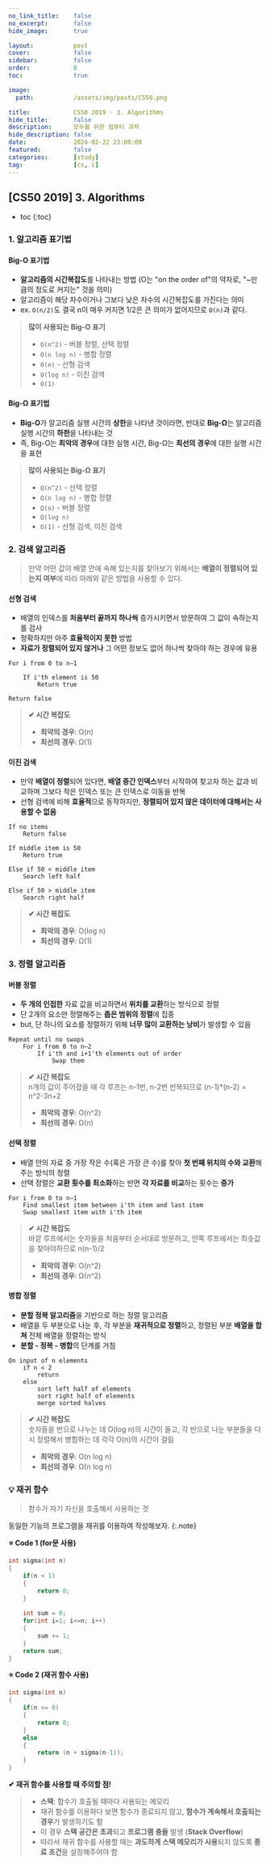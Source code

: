 ```yaml
---
no_link_title:    false
no_excerpt:       false
hide_image:       true

layout:           post
cover:            false
sidebar:          false
order:            0      
toc:              true

image:
  path:           /assets/img/posts/CS50.png

title:            CS50 2019 - 3. Algorithms
hide_title:       false
description:      모두를 위한 컴퓨터 과학
hide_description: false
date:             2024-02-22 23:00:00
featured:         false
categories:       [study]
tag:              [cs, c]
---
```


## [CS50 2019] 3. Algorithms

* toc
{:toc}

### 1. 알고리즘 표기법

#### Big-O 표기법
- **알고리즘의 시간복잡도**를 나타내는 방법 (O는 "on the order of"의 약자로, "~만큼의 정도로 커지는" 것을 의미)
- 알고리즘이 해당 차수이거나 그보다 낮은 차수의 시간복잡도를 가진다는 의미
- ex. `O(n/2)`도 결국 n이 매우 커지면 1/2은 큰 의미가 없어지므로 `O(n)`과 같다.

> **많이 사용되는 Big-O 표기**
> - `O(n^2)` - 버블 정렬, 선택 정렬
> - `O(n log n)` - 병합 정렬
> - `O(n)` - 선형 검색
> - `O(log n)` - 이진 검색
> - `O(1)`

#### Big-Ω 표기법
- **Big-O**가 알고리즘 실행 시간의 **상한**을 나타낸 것이라면, 반대로 **Big-Ω**는 알고리즘 실행 시간의 **하한**을 나타내는 것
- 즉, Big-O는 **최악의 경우**에 대한 실행 시간, Big-Ω는 **최선의 경우**에 대한 실행 시간을 표현

> **많이 사용되는 Big-Ω 표기**
> - `Ω(n^2)` - 선택 정렬
> - `Ω(n log n)` - 병합 정렬
> - `Ω(n)` - 버블 정렬
> - `Ω(log n)`
> - `Ω(1)` - 선형 검색, 이진 검색

### 2. 검색 알고리즘

> 만약 어떤 값이 배열 안에 속해 있는지를 찾아보기 위해서는 **배열이 정렬되어 있는지 여부**에 따라 아래와 같은 방법을 사용할 수 있다.

#### 선형 검색 
- 배열의 인덱스를 **처음부터 끝까지 하나씩** 증가시키면서 방문하여 그 값이 속하는지를 검사
- 정확하지만 아주 **효율적이지 못한** 방법
- **자료가 정렬되어 있지 않거나** 그 어떤 정보도 없어 하나씩 찾아야 하는 경우에 유용

```
For i from 0 to n–1

    If i'th element is 50
        Return true
        
Return false
```

> **✔ 시간 복잡도**
> - **최악의 경우**: O(n)
> - **최선의 경우**: Ω(1)

#### 이진 검색
- 만약 **배열이 정렬**되어 있다면, **배열 중간 인덱스**부터 시작하여 찾고자 하는 값과 비교하며 그보다 작은 인덱스 또는 큰 인덱스로 이동을 반복
- 선형 검색에 비해 **효율적**으로 동작하지만, **정렬되어 있지 않은 데이터에 대해서는 사용할 수 없음**

```
If no items
    Return false

If middle item is 50
    Return true

Else if 50 < middle item
    Search left half

Else if 50 > middle item
    Search right half
```

> **✔ 시간 복잡도**
> - **최악의 경우**: O(log n)
> - **최선의 경우**: Ω(1)

### 3. 정렬 알고리즘

#### 버블 정렬
- **두 개의 인접한** 자료 값을 비교하면서 **위치를 교환**하는 방식으로 정렬
- 단 2개의 요소만 정렬해주는 **좁은 범위의 정렬**에 집중
- but, 단 하나의 요소를 정렬하기 위해 **너무 많이 교환하는 낭비**가 발생할 수 있음

```
Repeat until no swaps
    For i from 0 to n–2
        If i'th and i+1'th elements out of order
            Swap them
```

> **✔ 시간 복잡도**
> <br>n개의 값이 주어졌을 때 각 루프는 n-1번, n-2번 반복되므로 (n-1)*(n-2) = n^2-3n+2
> - **최악의 경우**: O(n^2) 
> - **최선의 경우**: Ω(n)

#### 선택 정렬
- 배열 안의 자료 중 가장 작은 수(혹은 가장 큰 수)를 찾아 **첫 번째 위치의 수와 교환**해주는 방식의 정렬
- 선택 정렬은 **교환 횟수를 최소화**하는 반면 **각 자료를 비교**하는 횟수는 **증가**

```
For i from 0 to n–1
    Find smallest item between i'th item and last item
    Swap smallest item with i'th item
```

> **✔ 시간 복잡도**
> <br>바깥 루프에서는 숫자들을 처음부터 순서대로 방문하고, 안쪽 루프에서는 최솟값을 찾아야하므로 n(n-1)/2
> - **최악의 경우**: O(n^2)
> - **최선의 경우**: Ω(n^2)

#### 병합 정렬
- **분할 정복 알고리즘**을 기반으로 하는 정렬 알고리즘
- 배열을 두 부분으로 나눈 후, 각 부분을 **재귀적으로 정렬**하고, 정렬된 부분 **배열을 합쳐** 전체 배열을 정렬하는 방식
- **분할 - 정복 - 병합**의 단계를 거침

```
On input of n elements
    if n < 2
        return
    else
        sort left half of elements
        sort right half of elements
        merge sorted halves
```

> **✔ 시간 복잡도**
> <br>숫자들을 반으로 나누는 데 O(log n)의 시간이 들고, 각 반으로 나눈 부분들을 다시 정렬해서 병합하는 데 각각 O(n)의 시간이 걸림
> - **최악의 경우**: O(n log n)
> - **최선의 경우**: Ω(n log n)

### 💡 재귀 함수
> 함수가 자기 자신을 호출해서 사용하는 것

동일한 기능의 프로그램을 재귀를 이용하여 작성해보자.
{:.note}

**⭐️ Code 1 (for문 사용)**
```cpp
int sigma(int n)
{
    if(n < 1)
    {
        return 0;
    }
    
    int sum = 0;
    for(int i=1; i<=n; i++)
    {
        sum += 1;
    }
    return sum;
}
```

**⭐️ Code 2 (재귀 함수 사용)**
```cpp
int sigma(int n)
{
    if(n <= 0)
    {
        return 0;
    }
    else
    {
        return (n + sigma(n-1));
    }
}
```

**✔ 재귀 함수를 사용할 때 주의할 점!**
> - **스택**: 함수가 호출될 때마다 사용되는 메모리
> - 재귀 함수를 이용하다 보면 함수가 종료되지 않고, **함수가 계속해서 호출되는 경우**가 발생하기도 함
> - 이 경우 **스택 공간은 초과**되고 **프로그램 충돌** 발생 (**Stack Overflow**)
> - 따라서 재귀 함수를 사용할 때는 **과도하게 스택 메모리가 사용**되지 않도록 **종료 조건**을 설정해주어야 함